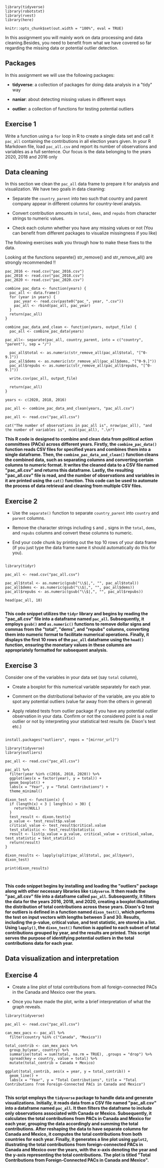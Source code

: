

```{r setup, include=FALSE}
library(tidyverse)
library(robotstxt)
library(rvest)
library(here) 

knitr::opts_chunk$set(out.width = "100%", eval = TRUE)
```

In this assignment you will mainly work on data processing and data cleaning.Besides, you need to benefit from what we have covered so far regarding the missing data or potential outlier detection.

## Packages

In this assignment we will use the following packages:

-   **tidyverse**: a collection of packages for doing data analysis in a "tidy" way

-   **naniar**: about detecting missing values in different ways

-   **outlier**: a collection of functions for testing potential outliers




## Exercise 1

Write a function using a `for` loop in R to create a single data set and call it `pac_all` containing the contributions in all election years given. In your R Markdown file, load `pac_all.csv` and report its number of observations and variables as a full sentence. Our focus is the data belonging to the years 2020, 2018 and 2016 only



## Data cleaning

In this section we clean the `pac_all` data frame to prepare it for analysis and visualization. We have two goals in data cleaning:

-   Separate the `country_parent` into two such that country and parent company appear in different columns for country-level analysis.

- Convert contribution amounts in `total`, `dems`, and `repubs` from character strings to numeric values.

- Check each column whether you have any missing values or not (You can benefit from different packages to visualize missingness if you like)

The following exercises walk you through how to make these fixes to the data.

Looking at the functions separete() str_remove() and str_remove_all() are strongly recommended !! 

```{r, Exercise1}
pac_2016 <- read.csv("pac_2016.csv")  
pac_2018 <- read.csv("pac_2018.csv")  
pac_2020 <- read.csv("pac_2020.csv")  

combine_pac_data <- function(years) {
  pac_all <- data.frame()
  for (year in years) {
    pac_year <- read.csv(paste0("pac_", year, ".csv"))  
    pac_all <- rbind(pac_all, pac_year)  
  }
  return(pac_all)
}

combine_pac_data_and_clean <- function(years, output_file) {
  pac_all <- combine_pac_data(years)  

pac_all<- separate(pac_all, country_parent, into = c("country", "parent"), sep = "/")

  pac_all$total <- as.numeric(str_remove_all(pac_all$total, "[^0-9.]"))
  pac_all$dems <- as.numeric(str_remove_all(pac_all$dems, "[^0-9.]"))
  pac_all$repubs <- as.numeric(str_remove_all(pac_all$repubs, "[^0-9.]"))
  
  write.csv(pac_all, output_file)
  
  return(pac_all)
}

years <- c(2020, 2018, 2016)

pac_all <- combine_pac_data_and_clean(years, "pac_all.csv")

pac_all <- read.csv("pac_all.csv")

cat("The number of observations in pac_all is", nrow(pac_all), "and the number of variables is", ncol(pac_all), ".\n")

```
**This R code is designed to combine and clean data from political action committees (PACs) across different years. Firstly, the `combine_pac_data()` function reads CSV files for specified years and combines them into a single dataframe. Then, the `combine_pac_data_and_clean()` function cleans the combined data, such as separating columns and converting certain columns to numeric format. It writes the cleaned data to a CSV file named "pac_all.csv" and returns this dataframe. Lastly, the resulting "pac_all.csv" file is read, and the number of observations and variables in it are printed using the `cat()` function. This code can be used to automate the process of data retrieval and cleaning from multiple CSV files.**


## Exercise 2

- Use the `separate()` function to separate `country_parent` into `country` and `parent` columns. 

- Remove the character strings including `$` and `,` signs in the `total`, `dems`, and `repubs` columns and convert these columns to numeric. 

- End your code chunk by printing out the top 10 rows of your data frame (if you just type the data frame name it should automatically do this for you).



```{r, Exercise2}

library(tidyr)

pac_all <- read.csv("pac_all.csv")

pac_all$total <- as.numeric(gsub("\\$|,", "", pac_all$total))
pac_all$dems <- as.numeric(gsub("\\$|,", "", pac_all$dems))
pac_all$repubs <- as.numeric(gsub("\\$|,", "", pac_all$repubs))

head(pac_all, 10)


```

**This code snippet utilizes the `tidyr` library and begins by reading the "pac_all.csv" file into a dataframe named `pac_all`. Subsequently, it employs `gsub()` and `as.numeric()` functions to remove dollar signs and commas from the "total", "dems", and "repubs" columns, converting them into numeric format to facilitate numerical operations. Finally, it displays the first 10 rows of the `pac_all` dataframe using the `head()` function, ensuring the monetary values in these columns are appropriately formatted for subsequent analysis.** 


## Exercise 3

Consider one of the variables in your data set (say `total` column),

- Create a boxplot for this numerical variable separately for each year. 

- Comment on the distributional behavior of the variable, are you able to spot any potential outliers (value far away from the others in general)

- Apply related tests from outlier package if you have any potential outlier observation in your data. Confirm or not the considered point is a real outlier or not by interpreting your statistical test results (ie. Dixon's test etc.)



```{r, Exercise3}

install.packages("outliers", repos = "[mirror_url]")

library(tidyverse)
library(outliers)

pac_all <- read.csv("pac_all.csv")

pac_all %>%
  filter(year %in% c(2016, 2018, 2020)) %>%
  ggplot(aes(x = factor(year), y = total)) +
  geom_boxplot() +
  labs(x = "Year", y = "Total Contributions") +
  theme_minimal()

dixon_test <- function(x) {
  if (length(x) < 3 | length(x) > 30) {
    return(NULL)
  }
  test_result <- dixon.test(x)
  p_value <- test_result$p.value
  critical_value <- test_result$critical.value
  test_statistic <- test_result$statistic
  result <- list(p_value = p_value, critical_value = critical_value, test_statistic = test_statistic)
  return(result)
}

dixon_results <- lapply(split(pac_all$total, pac_all$year), dixon_test)

print(dixon_results)



```

**This code snippet begins by installing and loading the "outliers" package along with other necessary libraries like `tidyverse`. It then reads the "pac_all.csv" file into a dataframe called `pac_all`. Subsequently, it filters the data for the years 2016, 2018, and 2020, creating a boxplot illustrating the distribution of total contributions across these years. Dixon's Q test for outliers is defined in a function named `dixon_test()`, which performs the test on input vectors with lengths between 3 and 30. Results, including the p-value, critical value, and test statistic, are stored in a list. Using `lapply()`, the `dixon_test()` function is applied to each subset of total contributions grouped by year, and the results are printed. This script serves the purpose of identifying potential outliers in the total contributions data for each year.** 

## Data visualization and interpretation


## Exercise 4

- Create a line plot of total contributions from all foreign-connected PACs in the Canada and Mexico over the years. 

- Once you have made the plot, write a brief interpretation of what the graph reveals.




```{r, Exercise4}
library(tidyverse)

pac_all <- read.csv("pac_all.csv")

can_mex_pacs <- pac_all %>%
  filter(country %in% c("Canada", "Mexico"))

total_contrib <- can_mex_pacs %>%
  group_by(year, country) %>%
  summarise(total = sum(total, na.rm = TRUE), .groups = "drop") %>%
  spread(key = country, value = total) %>%
  mutate(total_contrib = Canada + Mexico)

ggplot(total_contrib, aes(x = year, y = total_contrib)) +
  geom_line() +
  labs(x = "Year", y = "Total Contributions", title = "Total Contributions from Foreign-Connected PACs in Canada and Mexico")


```

**This script employs the `tidyverse` package to handle data and generate visualizations. Initially, it reads data from a CSV file named "pac_all.csv" into a dataframe named `pac_all`. It then filters the dataframe to include only observations associated with Canada or Mexico. Subsequently, it calculates the total contributions from PACs in Canada and Mexico for each year, grouping the data accordingly and summing the total contributions. After reshaping the data to have separate columns for Canada and Mexico, it computes the total contributions from both countries for each year. Finally, it generates a line plot using `ggplot2`, illustrating the total contributions from foreign-connected PACs in Canada and Mexico over the years, with the x-axis denoting the year and the y-axis representing the total contributions. The plot is titled "Total Contributions from Foreign-Connected PACs in Canada and Mexico".** 
